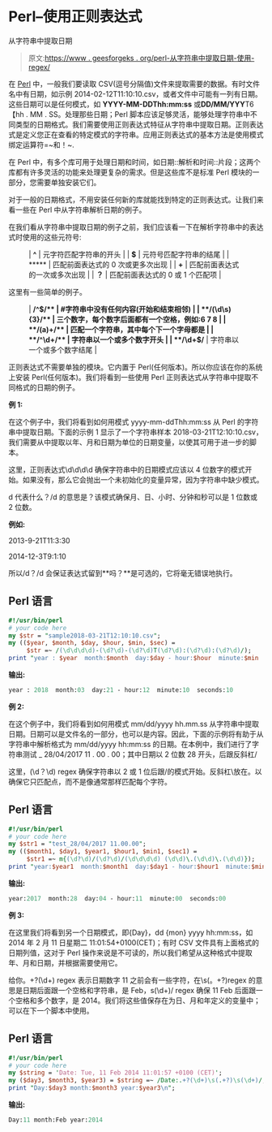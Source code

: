 # Perl–使用正则表达式

从字符串中提取日期

> 原文:[https://www . geesforgeks . org/perl-从字符串中提取日期-使用-regex/](https://www.geeksforgeeks.org/perl-extracting-date-from-a-string-using-regex/)

在 [Perl](https://www.geeksforgeeks.org/introduction-to-perl/) 中，一般我们要读取 CSV(逗号分隔值)文件来提取需要的数据。有时文件名中有日期，如示例 2014-02-12T11:10:10.csv，或者文件中可能有一列有日期。这些日期可以是任何模式，如 **YYYY-MM-DDThh:mm:ss** 或**DD/MM/YYY**T6【hh . MM . SS。处理那些日期；Perl 脚本应该足够灵活，能够处理字符串中不同类型的日期格式。我们需要使用正则表达式特征从字符串中提取日期。正则表达式是定义您正在查看的特定模式的字符串。应用正则表达式的基本方法是使用模式绑定运算符=~和！~.

在 Perl 中，有多个库可用于处理日期和时间，如日期::解析和时间::片段；这两个库都有许多灵活的功能来处理更复杂的需求。但是这些库不是标准 Perl 模块的一部分，您需要单独安装它们。

对于一般的日期格式，不用安装任何新的库就能找到特定的正则表达式。让我们来看一些在 Perl 中从字符串解析日期的例子。

在我们看从字符串中提取日期的例子之前，我们应该看一下在解析字符串中的表达式时使用的这些元符号:

<figure class="table">

| **^** | 元字符匹配字符串的开头 |
| **$** | 元符号匹配字符串的结尾 |
| ***** | 匹配前面表达式的 0 次或更多次出现 |
| **+** | 匹配前面表达式的一次或多次出现 |
| **？** | 匹配前面表达式的 0 或 1 个匹配项 |

</figure>

这里有一些简单的例子。

<figure class="table">

| **/^$/** | #字符串中没有任何内容(开始和结束相邻) |
| **/(\d\s) {3}/** | 三个数字，每个数字后面都有一个空格，例如:6 7 8 |
| **/(a)+/** | 匹配一个字符串，其中每个下一个字母都是 |
| **/^\d+/** | 字符串以一个或多个数字开头 |
| **/\d+$/** | 字符串以一个或多个数字结尾 |

</figure>

正则表达式不需要单独的模块。它内置于 Perl(任何版本)。所以你应该在你的系统上安装 Perl(任何版本)。我们将看到一些使用 Perl 正则表达式从字符串中提取不同格式的日期的例子。

**例 1:**

在这个例子中，我们将看到如何用模式 yyyy-mm-ddThh:mm:ss 从 Perl 的字符串中提取日期。下面的示例 1 显示了一个字符串样本 2018-03-21T12:10:10.csv，我们需要从中提取以年、月和日期为单位的日期变量，以使其可用于进一步的脚本。

这里，正则表达式\d\d\d\d 确保字符串中的日期模式应该以 4 位数字的模式开始。如果没有，那么它会抛出一个未初始化的变量异常，因为字符串中缺少模式。

d 代表什么？/d 的意思是？该模式确保月、日、小时、分钟和秒可以是 1 位数或 2 位数。

**例如:**

2013-9-21T11:3:30

2014-12-3T9:1:10

所以/d？/d 会保证表达式留到**吗？**是可选的，它将毫无错误地执行。

## Perl 语言

```perl
#!/usr/bin/perl
# your code here
my $str = "sample2018-03-21T12:10:10.csv";
my (($year, $month, $day, $hour, $min, $sec) = 
     $str =~ /(\d\d\d\d)-(\d?\d)-(\d?\d)T(\d?\d):(\d?\d):(\d?\d)/);
print "year : $year  month:$month  day:$day - hour:$hour  minute:$min  seconds:$sec\n";
```

**输出:**

```perl
year : 2018  month:03  day:21 - hour:12  minute:10  seconds:10
```

**例 2:**

在这个例子中，我们将看到如何用模式 mm/dd/yyyy hh.mm.ss 从字符串中提取日期。日期可以是文件名的一部分，也可以是内容。因此，下面的示例将有助于从字符串中解析格式为 mm/dd/yyyy hh:mm:ss 的日期。在本例中，我们进行了字符串测试 _ 28/04/2017 11 . 00 . 00；其中日期以 2 位数 28 开头，后跟反斜杠/

这里，(\d？\d) regex 确保字符串以 2 或 1 位后跟/的模式开始。反斜杠\放在。以确保它只匹配点，而不是像通常那样匹配每个字符。

## Perl 语言

```perl
#!/usr/bin/perl
# your code here
my $str1 = "test_28/04/2017 11.00.00";
my (($month1, $day1, $year1, $hour1, $min1, $sec1) = 
     $str1 =~ m{(\d?\d)/(\d?\d)/(\d\d\d\d) (\d\d)\.(\d\d)\.(\d\d)}); 
print "year:$year1  month:$month1  day:$day1 - hour:$hour1  minute:$min1  seconds:$sec1\n";
```

**输出:**

```perl
year:2017  month:28  day:04 - hour:11  minute:00  seconds:00
```

**例 3:**

在这里我们将看到另一个日期模式，即{Day}，dd {mon} yyyy hh:mm:ss，如 2014 年 2 月 11 日星期二 11:01:54+0100(CET)；有时 CSV 文件具有上面格式的日期列值，这对于 Perl 操作来说是不可读的，所以我们希望从这种格式中提取年、月和日期，并根据需要使用它。

给你。+?(\d+) regex 表示日期数字 11 之前会有一些字符，在\s(。+?)regex 的意思是日期后面跟一个空格和字符串，是 Feb，s(\d+)/ regex 确保 11 Feb 后面跟一个空格和多个数字，是 2014。我们将这些值保存在为日、月和年定义的变量中；可以在下一个脚本中使用。

## Perl 语言

```perl
#!/usr/bin/perl
# your code here
my $string = 'Date: Tue, 11 Feb 2014 11:01:57 +0100 (CET)';
my ($day3, $month3, $year3) = $string =~ /Date:.+?(\d+)\s(.+?)\s(\d+)/;
print "Day:$day3 month:$month3 year:$year3\n";
```

**输出:**

```perl
Day:11 month:Feb year:2014
```